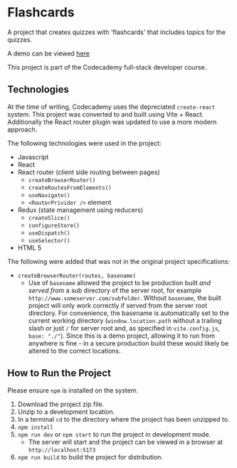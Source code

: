 ﻿# Flashcards
A project that creates quizzes with 'flashcards' that includes topics for the quizzes.

A demo can be viewed [here](https://freddelaszlo.github.io/Flashcards/)

This project is part of the Codecademy full-stack developer course.

## Technologies
At the time of writing, Codecademy uses the depreciated `create-react` system. This project was converted to and built using Vite + React. Additionally the React router plugin was updated to use a more modern approach.

The following technologies were used in the project:

 - Javascript
 - React
 - React router (client side routing between pages)
	- `createBrowserRouter()`
	- `createRoutesFromElements()`
	- `useNavigate()`
	- `<RouterPrivider />` element
 - Redux (state management using reducers)
	- `createSlice()`
	- `configureStore()`
	- `useDispatch()`
	- `useSelector()`
 - HTML 5
 
The following were added that was not in the original project specifications:
- `createBrowserRouter(routes, basename)`
	- Use of `basename` allowed the project to be production built *and served from* a sub directory of the server root, for example `http://www.someserver.com/subfolder`. Without `basename`, the built project will only work correctly if served from the server root directory. For convenience, the basename is automatically set to the current working directory (`window.location.path` without a trailing slash or just `/` for server root and, as specified in `vite.config.js`, `base: "./"`). Since this is a demo project, allowing it to run from anywhere is fine - in a secure production build these would likely be altered to the correct locations.

## How to Run the Project
Please ensure `npm` is installed on the system.

 1. Download the project zip file.
 2. Unzip to a development location.
 3. In a terminal `cd` to the directory where the project has been unzipped to.
 4. `npm install`
 5. `npm run dev` or `npm start` to run the project in development mode.
	 - The server will start and the project can be viewed in a browser at `http://localhost:5173` 
 6. `npm run build` to build the project for distribution. 
 

 

